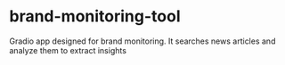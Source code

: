 # brand-monitoring-tool
Gradio app designed for brand monitoring. It searches news articles and analyze them to extract insights
